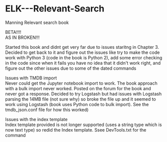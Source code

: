 # ELK---Relevant-Search
Manning Relevant search book

BETA!!!!  
AS IN BROKEN!!!  

Started this book and didnt get very far due to issues staritng in Chapter 3. Decided to get back to it and figure out the issues like try to make the code work with Python 3 (code in the book is Python 2), add some error checking in the code since when it fails you have no idea that it didn't work right, and figure out the other issues due to some of the dated commands

Issues with TMDB import  
Never could get the Jupyter notebook import to work. The book approach with a bulk import never worked. Posted on the forum for the book and never got a response. Decided to try Logstash but had issues with Logstash parsing the 14MB file (not sure why) so broke the file up and it seemed to work using Logstash (book uses Python code to bulk import). See the tmdb_json.conf file for how this worked)


Issues with the index template  
Index template provided is not longer supported (uses a string type which is now text type) so redid the Index template. Ssee DevTools.txt for the command

